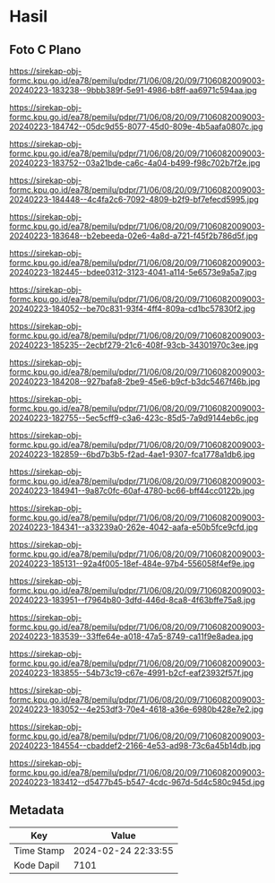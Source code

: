 # Hasil

## Foto C Plano

https://sirekap-obj-formc.kpu.go.id/ea78/pemilu/pdpr/71/06/08/20/09/7106082009003-20240223-183238--9bbb389f-5e91-4986-b8ff-aa6971c594aa.jpg

https://sirekap-obj-formc.kpu.go.id/ea78/pemilu/pdpr/71/06/08/20/09/7106082009003-20240223-184742--05dc9d55-8077-45d0-809e-4b5aafa0807c.jpg

https://sirekap-obj-formc.kpu.go.id/ea78/pemilu/pdpr/71/06/08/20/09/7106082009003-20240223-183752--03a21bde-ca6c-4a04-b499-f98c702b7f2e.jpg

https://sirekap-obj-formc.kpu.go.id/ea78/pemilu/pdpr/71/06/08/20/09/7106082009003-20240223-184448--4c4fa2c6-7092-4809-b2f9-bf7efecd5995.jpg

https://sirekap-obj-formc.kpu.go.id/ea78/pemilu/pdpr/71/06/08/20/09/7106082009003-20240223-183648--b2ebeeda-02e6-4a8d-a721-f45f2b786d5f.jpg

https://sirekap-obj-formc.kpu.go.id/ea78/pemilu/pdpr/71/06/08/20/09/7106082009003-20240223-182445--bdee0312-3123-4041-a114-5e6573e9a5a7.jpg

https://sirekap-obj-formc.kpu.go.id/ea78/pemilu/pdpr/71/06/08/20/09/7106082009003-20240223-184052--be70c831-93f4-4ff4-809a-cd1bc57830f2.jpg

https://sirekap-obj-formc.kpu.go.id/ea78/pemilu/pdpr/71/06/08/20/09/7106082009003-20240223-185235--2ecbf279-21c6-408f-93cb-34301970c3ee.jpg

https://sirekap-obj-formc.kpu.go.id/ea78/pemilu/pdpr/71/06/08/20/09/7106082009003-20240223-184208--927bafa8-2be9-45e6-b9cf-b3dc5467f46b.jpg

https://sirekap-obj-formc.kpu.go.id/ea78/pemilu/pdpr/71/06/08/20/09/7106082009003-20240223-182755--5ec5cff9-c3a6-423c-85d5-7a9d9144eb6c.jpg

https://sirekap-obj-formc.kpu.go.id/ea78/pemilu/pdpr/71/06/08/20/09/7106082009003-20240223-182859--6bd7b3b5-f2ad-4ae1-9307-fca1778a1db6.jpg

https://sirekap-obj-formc.kpu.go.id/ea78/pemilu/pdpr/71/06/08/20/09/7106082009003-20240223-184941--9a87c0fc-60af-4780-bc66-bff44cc0122b.jpg

https://sirekap-obj-formc.kpu.go.id/ea78/pemilu/pdpr/71/06/08/20/09/7106082009003-20240223-184341--a33239a0-262e-4042-aafa-e50b5fce9cfd.jpg

https://sirekap-obj-formc.kpu.go.id/ea78/pemilu/pdpr/71/06/08/20/09/7106082009003-20240223-185131--92a4f005-18ef-484e-97b4-556058f4ef9e.jpg

https://sirekap-obj-formc.kpu.go.id/ea78/pemilu/pdpr/71/06/08/20/09/7106082009003-20240223-183951--f7964b80-3dfd-446d-8ca8-4f63bffe75a8.jpg

https://sirekap-obj-formc.kpu.go.id/ea78/pemilu/pdpr/71/06/08/20/09/7106082009003-20240223-183539--33ffe64e-a018-47a5-8749-ca11f9e8adea.jpg

https://sirekap-obj-formc.kpu.go.id/ea78/pemilu/pdpr/71/06/08/20/09/7106082009003-20240223-183855--54b73c19-c67e-4991-b2cf-eaf23932f57f.jpg

https://sirekap-obj-formc.kpu.go.id/ea78/pemilu/pdpr/71/06/08/20/09/7106082009003-20240223-183052--4e253df3-70e4-4618-a36e-6980b428e7e2.jpg

https://sirekap-obj-formc.kpu.go.id/ea78/pemilu/pdpr/71/06/08/20/09/7106082009003-20240223-184554--cbaddef2-2166-4e53-ad98-73c6a45b14db.jpg

https://sirekap-obj-formc.kpu.go.id/ea78/pemilu/pdpr/71/06/08/20/09/7106082009003-20240223-183412--d5477b45-b547-4cdc-967d-5d4c580c945d.jpg


## Metadata

| Key        | Value               |
| ---------- | ------------------- |
| Time Stamp | 2024-02-24 22:33:55 |
| Kode Dapil | 7101                |



